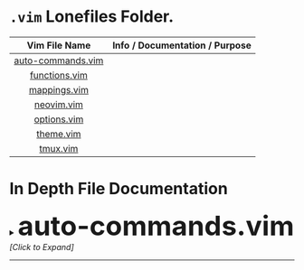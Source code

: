 <!-- Link to the files. -->
[auto-commands.vim]: auto-commands.vim
[functions.vim]: functions.vim
[mappings.vim]: mappings.vim
[neovim.vim]: neovim.vim
[options.vim]: options.vim
[theme.vim]: theme.vim
[tmux.vim]: tmux.vim

# `.vim` Lonefiles Folder.

| Vim File Name       | Info / Documentation / Purpose |
| :-----------------: | :----------------------------: |
| [auto-commands.vim] |                                |
| [functions.vim]     |                                |
| [mappings.vim]      |                                |
| [neovim.vim]        |                                |
| [options.vim]       |                                |
| [theme.vim]         |                                |
| [tmux.vim]          |                                |

# In Depth File Documentation

<details> <summary> <b> <font size="+4"> auto-commands.vim </font> </b>
                    <i> [Click to Expand] </i> 
          </summary> <p>
This file contains my vim autocommands according to my preference. Here is what they do:

 1) I have an autocommand that makes vim NOT automatiically comment a new opened line if
 there is a commented line before that line. This is achieved by removing `c`, `r` and `o`
 options from the formatoptions by `formatoptions-=cro`.
 More over:
    ```
    r : Automatically insert the comment symbol after hitting <Enter> in Insert mode.
    c : Auto-wrap comments using textwidth, inserting the comment symbol automatically.
    o : Automatically insert the comment symbol after hitting 'o' or 'O' in Normal mode.
    ```
---

 2) Automatically resize windows (to equal sizes) when the terminal size is changed. This
 is done by doing `<C-w>=` everytime vim is resized.

---

 3) Always jump to the last known cursor position, if a valid position is known. Don't
 do it, if inside a commit message or an event handler. This is done by doing a normal mode
 command that basically goes to the last saved position which is stored as a mark. The
 mark register in which the last cursor position is stored in is `"`. We know that to go
 to a marked register in vim we have to press `` ` `` and then enter the marked register
 we want to go to. So our final command we have becomes `` g`\" ``.

 * Note: We have to escape `"` and before doing the command we need to also check if we
 are inside a commit message or an event handler.Now even if we close the file and open
 it again, vim will jump to the last position we were at before we close the file `:)`.

---

 4) Use hybrid line numbers when I am in normal mode and absolute line numbers when I am in
 insert mode. This is done by having an autocommand that `set relativenumber` when I am in
 normal mode and when I enter insert mode `set norelativenumber`.

---

 5) An auto command to detect any file that starts with `.bash_` or `.bash-` as a bash
 file, which are also hidden files.

---

 6) Additional autocommands to help vim detect a filetype according to my preference, ONLY
 if vim fails to detect it.

 * Note: There is a difference between: set `filetype=sh` and `setfiletype sh`. The first
 one tells vim to set the filetype. The second tells vim to ONLY set the filetype, if no
 filetype was was previously detected or set.

</p> </details>

---
